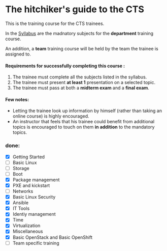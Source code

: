 # The hitchiker's guide to the CTS

This is the training course for the CTS trainees.

In the [Syllabus](./Syllabus.md) are the madnatory subjects for the **department** training course.

An addition, a **team** training course will be held by the team the trainee is assigned to.

#### Requirements for successfully completing this course :
1. The trainee must complete all the subjects listed in the syllabus.
2. The trainee must present **at least 1** presentation on a selected topic.
3. The trainee must pass at both a **midterm exam** and a **final exam**.


#### Few notes:
- Letting the trainee look up information by himself (rather than taking an online course) is highly encouraged.
- An instructor that feels that his trainee could benefit from additional topics is encouraged to touch on them **in addition** to the mandatory topics.



### **done:**
- [x]  Getting Started
- [ ]  Basic Linux
- [ ]  Storage
- [ ]  Boot
- [x]  Package management
- [x]  PXE and kickstart
- [ ]  Networks
- [x]  Basic Linux Security
- [x]  Ansible
- [x]  IT Tools
- [x]  Identiy management
- [x]  Time
- [x]  Virtualization
- [x]  Miscellaneous
- [x]  Basic OpenStack and Basic OpenShift
- [ ]  Team specific training

